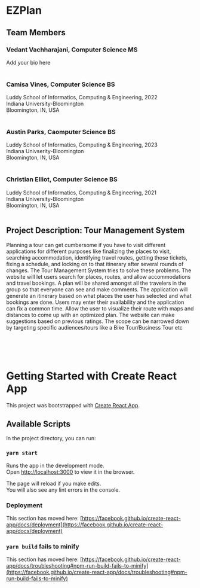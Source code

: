 # EZPlan

## Team Members
### Vedant Vachharajani, Computer Science MS 
Add your bio here
<br/><br/>

### Camisa Vines, Computer Science BS
Luddy School of Informatics, Computing & Engineering, 2022 <br/>
Indiana University-Bloomington <br/>
Bloomington, IN, USA
<br/><br/>


### Austin Parks, Caomputer Science BS 
Luddy School of Informatics, Computing & Engineering, 2023 <br/>
Indiana Univserity-Bloomington <br/>
Bloomington, IN, USA
<br/><br/>

### Christian Elliot, Computer Science BS
Luddy School of Informatics, Computing & Engineering, 2021 <br/>
Indiana University-Bloomington <br/>
Bloomington, IN, USA
<br/><br/>



## Project Description: Tour Management System
Planning a tour can get cumbersome if you have to visit different applications for different purposes like finalizing the places to visit, searching accommodation, identifying travel routes, getting those tickets, fixing a schedule, and locking on to that itinerary after several rounds of changes. The Tour Management System tries to solve these problems. The website will let users search for places, routes, and allow accommodations and travel bookings. A plan will be shared amongst all the travelers in the group so that everyone can see and make comments. The application will generate an itinerary based on what places the user has selected and what bookings are done. Users may enter their availability and the application can fix a common time. Allow the user to visualize their route with maps and distances to come up with an optimized plan. The website can make suggestions based on previous ratings. The scope can be narrowed down by targeting specific audiences/tours like a Bike Tour/Business Tour etc

<br/><br/><br/>

# Getting Started with Create React App

This project was bootstrapped with [Create React App](https://github.com/facebook/create-react-app).

## Available Scripts

In the project directory, you can run:

### `yarn start`

Runs the app in the development mode.\
Open [http://localhost:3000](http://localhost:3000) to view it in the browser.

The page will reload if you make edits.\
You will also see any lint errors in the console.


### Deployment

This section has moved here: [https://facebook.github.io/create-react-app/docs/deployment](https://facebook.github.io/create-react-app/docs/deployment)

### `yarn build` fails to minify

This section has moved here: [https://facebook.github.io/create-react-app/docs/troubleshooting#npm-run-build-fails-to-minify](https://facebook.github.io/create-react-app/docs/troubleshooting#npm-run-build-fails-to-minify)
